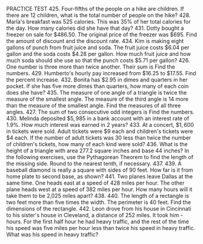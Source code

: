PRACTICE TEST
425. Four-fifths of the people on a hike are children. If there are 12 children, what is the total number of people on the hike?
428. Marla's breakfast was 525 calories. This was $35 \%$ of her total calories for the day. How many calories did she have that day?
431. Dotty bought a freezer on sale for $\$ 486.50$. The original price of the freezer was $\$ 695$. Find the amount of discount and the discount rate.
434. Kim is making eight gallons of punch from fruit juice and soda. The fruit juice costs $\$ 6.04$ per gallon and the soda costs $\$ 4.28$ per gallon. How much fruit juice and how much soda should she use so that the punch costs $\$ 5.71$ per gallon?
426. One number is three more than twice another. Their sum is Find the numbers.
429. Humberto's hourly pay increased from $\$ 16.25$ to $\$ 17.55$. Find the percent increase.
432. Bonita has $\$ 2.95$ in dimes and quarters in her pocket. If she has five more dimes than quarters, how many of each coin does she have?
435. The measure of one angle of a triangle is twice the measure of the smallest angle. The measure of the third angle is 14 more than the measure of the smallest angle. Find the measures of all three angles.
427. The sum of two consecutive odd integers is Find the numbers.
430. Melinda deposited $\$ 5,985$ in a bank account with an interest rate of $1.9 \%$. How much interest was earned in 2 years?
433. At a concert, $\$ 1,600$ in tickets were sold. Adult tickets were $\$ 9$ each and children's tickets were $\$ 4$ each. If the number of adult tickets was 30 less than twice the number of children's tickets, how many of each kind were sold?
436. What is the height of a triangle with area 277.2 square inches and base 44 inches?
In the following exercises, use the Pythagorean Theorem to find the length of the missing side. Round to the nearest tenth, if necessary.
437.
439. A baseball diamond is really a square with sides of 90 feet. How far is it from home plate to second base, as shown?
441. Two planes leave Dallas at the same time. One heads east at a speed of 428 miles per hour. The other plane heads west at a speed of 382 miles per hour. How many hours will it take them to be 2,025 miles apart?
438.
440. The length of a rectangle is two feet more than five times the width. The perimeter is 40 feet. Find the dimensions of the rectangle.
442. Leon drove from his house in Cincinnati to his sister's house in Cleveland, a distance of 252 miles. It took him - hours. For the first half hour he had heavy traffic, and the rest of the time his speed was five miles per hour less than twice his speed in heavy traffic. What was his speed in heavy traffic?
